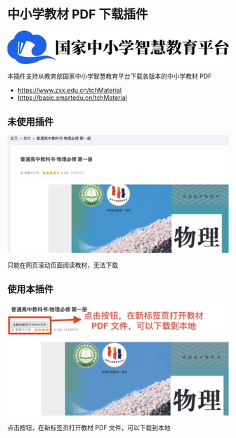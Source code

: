 # 中小学教材 PDF 下载插件
![eduzxx](images/zxxedx.png)

本插件支持从教育部国家中小学智慧教育平台下载各版本的中小学教材 PDF

- https://www.zxx.edu.cn/tchMaterial
- https://basic.smartedu.cn/tchMaterial

## 未使用插件

![no-ext](images/no-extension.png)

只能在网页滚动页面阅读教材，无法下载

## 使用本插件

![ext](images/extension.png)

点击按钮，在新标签页打开教材 PDF 文件，可以下载到本地




 
